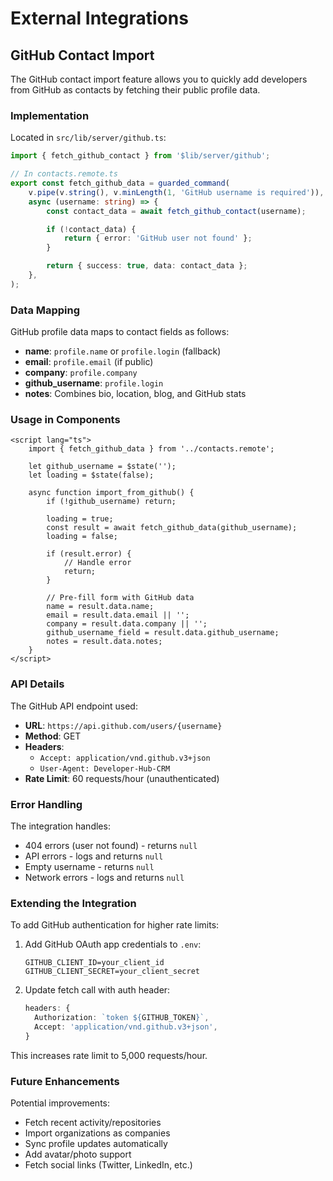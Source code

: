 # External Integrations

## GitHub Contact Import

The GitHub contact import feature allows you to quickly add developers
from GitHub as contacts by fetching their public profile data.

### Implementation

Located in `src/lib/server/github.ts`:

```typescript
import { fetch_github_contact } from '$lib/server/github';

// In contacts.remote.ts
export const fetch_github_data = guarded_command(
	v.pipe(v.string(), v.minLength(1, 'GitHub username is required')),
	async (username: string) => {
		const contact_data = await fetch_github_contact(username);

		if (!contact_data) {
			return { error: 'GitHub user not found' };
		}

		return { success: true, data: contact_data };
	},
);
```

### Data Mapping

GitHub profile data maps to contact fields as follows:

- **name**: `profile.name` or `profile.login` (fallback)
- **email**: `profile.email` (if public)
- **company**: `profile.company`
- **github_username**: `profile.login`
- **notes**: Combines bio, location, blog, and GitHub stats

### Usage in Components

```svelte
<script lang="ts">
	import { fetch_github_data } from '../contacts.remote';

	let github_username = $state('');
	let loading = $state(false);

	async function import_from_github() {
		if (!github_username) return;

		loading = true;
		const result = await fetch_github_data(github_username);
		loading = false;

		if (result.error) {
			// Handle error
			return;
		}

		// Pre-fill form with GitHub data
		name = result.data.name;
		email = result.data.email || '';
		company = result.data.company || '';
		github_username_field = result.data.github_username;
		notes = result.data.notes;
	}
</script>
```

### API Details

The GitHub API endpoint used:

- **URL**: `https://api.github.com/users/{username}`
- **Method**: GET
- **Headers**:
  - `Accept: application/vnd.github.v3+json`
  - `User-Agent: Developer-Hub-CRM`
- **Rate Limit**: 60 requests/hour (unauthenticated)

### Error Handling

The integration handles:

- 404 errors (user not found) - returns `null`
- API errors - logs and returns `null`
- Empty username - returns `null`
- Network errors - logs and returns `null`

### Extending the Integration

To add GitHub authentication for higher rate limits:

1. Add GitHub OAuth app credentials to `.env`:

   ```env
   GITHUB_CLIENT_ID=your_client_id
   GITHUB_CLIENT_SECRET=your_client_secret
   ```

2. Update fetch call with auth header:
   ```typescript
   headers: {
     Authorization: `token ${GITHUB_TOKEN}`,
     Accept: 'application/vnd.github.v3+json',
   }
   ```

This increases rate limit to 5,000 requests/hour.

### Future Enhancements

Potential improvements:

- Fetch recent activity/repositories
- Import organizations as companies
- Sync profile updates automatically
- Add avatar/photo support
- Fetch social links (Twitter, LinkedIn, etc.)
